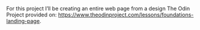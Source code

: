 For this project I’ll be creating an entire web page from a design The Odin Project provided on: https://www.theodinproject.com/lessons/foundations-landing-page.
